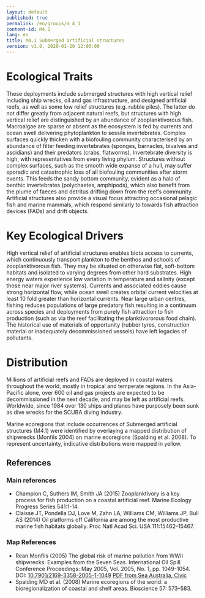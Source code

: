 ```yaml
---
layout: default
published: true
permalink: /en/groups/m_4_1
content-id: M4.1
lang: en
title: M4.1 Submerged artificial structures
version: v1.0, 2020-01-20 12:00:00
---
```

# Ecological Traits
 
These deployments include submerged structures with high vertical relief including ship wrecks, oil and gas infrastructure, and designed artificial reefs, as well as some low relief structures (e.g. rubble piles). The latter do not differ greatly from adjacent natural reefs, but structures with high vertical relief are distinguished by an abundance of zooplanktivorous fish. Macroalgae are sparse or absent as the ecosystem is fed by currents and ocean swell delivering phytoplankton to sessile invertebrates. Complex surfaces quickly thicken with a biofouling community characterised by an abundance of filter feeding invertebrates (sponges, barnacles, bivalves and ascidians) and their predators (crabs, flatworms). Invertebrate diversity is high, with representatives from every living phylum. Structures without complex surfaces, such as the smooth wide expanse of a hull, may suffer sporadic and catastrophic loss of all biofouling communities after storm events. This feeds the sandy bottom community, evident as a halo of benthic invertebrates (polychaetes, amphipods), which also benefit from the plume of faeces and detritus drifting down from the reef’s community.  Artificial structures also provide a visual focus attracting occasional pelagic fish and marine mammals, which respond similarly to towards fish attraction devices (FADs) and drift objects.
 
# Key Ecological Drivers
 
High vertical relief of artificial structures enables biota access to currents, which continuously transport plankton to the benthos and schools of zooplanktivorous fish. They may be situated on otherwise flat, soft-bottom habitats and isolated to varying degrees from other hard substrates. High energy waters experience low variation in temperature and salinity (except those near major river systems). Currents and associated eddies cause strong horizontal flow, while ocean swell creates orbital current velocities at least 10 fold greater than horizontal currents. Near large urban centres, fishing reduces populations of large predatory fish resulting in a continuum across species and deployments from purely fish attraction to fish production (such as via the reef facilitating the planktivororous food chain). The historical use of materials of opportunity (rubber tyres, construction material or inadequately decommissioned vessels) have left legacies of pollutants.
 
# Distribution
 
Millions of artificial reefs and FADs are deployed in coastal waters throughout the world, mostly in tropical and temperate regions. In the Asia-Pacific alone, over 600 oil and gas projects are expected to be decommissioned in the next decade, and may be left as artificial reefs.  Worldwide, since 1984 over 130 ships and planes have purposely been sunk as dive wrecks for the SCUBA diving industry.

Marine ecoregions that include occurrences of Submerged artificial structures (M4.1) were identified by overlaying a mapped distribution of shipwrecks (Monfils 2004) on marine ecoregions (Spalding et al. 2008). To represent uncertainty, indicative distributions were mapped in yellow.

## References
### Main references
* Champion C, Suthers IM, Smith JA (2015) Zooplanktivory is a key process for fish production on a coastal artificial reef. Marine Ecology Progress Series 541:1-14.
* Claisse JT, Pondella DJ, Love M, Zahn LA, Williams CM, Williams JP, Bull AS (2014) Oil platforms off California are among the most productive marine fish habitats globally. Proc Natl Acad Sci. USA 111:15462–15467.
### Map References
* Rean Monfils (2005) The global risk of marine pollution from WWII shipwrecks:  Examples from the Seven Seas. International Oil Spill Conference Proceedings: May 2005, Vol. 2005, No. 1, pp. 1049-1054.
DOI: [10.7901/2169-3358-2005-1-1049](https://doi.org/10.7901/2169-3358-2005-1-1049) [PDF from Sea Australia, Civic](http://www.seaaustralia.com/documents/The%20Global%20Risk%20of%20Marine%20Pollution%20from%20WWII%20Shipwrecks-final.pdf)
* Spalding MD et al. (2008) Marine ecoregions of the world: a bioregionalization of coastal and shelf areas. Bioscience 57: 573–583.
